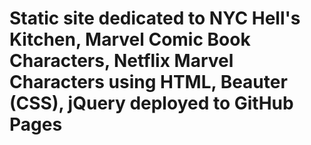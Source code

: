 # Static site dedicated to NYC Hell's Kitchen, Marvel Comic Book Characters, Netflix Marvel Characters using HTML, Beauter (CSS), jQuery deployed to GitHub Pages
